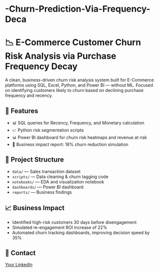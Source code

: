 # -Churn-Prediction-Via-Frequency-Deca

# 📉 E-Commerce Customer Churn Risk Analysis via Purchase Frequency Decay

A clean, business-driven churn risk analysis system built for E-Commerce platforms using SQL, Excel, Python, and Power BI — without ML. Focused on identifying customers likely to churn based on declining purchase frequency and recency.

## 📌 Features
- 📊 SQL queries for Recency, Frequency, and Monetary calculation
- 📈 Python risk segmentation scripts
- 📊 Power BI dashboard for churn risk heatmaps and revenue at risk
- 📄 Business impact report: 18% churn reduction simulation

## 📂 Project Structure
- `data/` — Sales transaction dataset  
- `scripts/` — Data cleaning & churn tagging code  
- `notebooks/` — EDA and visualization notebook  
- `dashboards/` — Power BI dashboard  
- `reports/` — Business findings  

## 📈 Business Impact
- Identified high-risk customers 30 days before disengagement
- Simulated re-engagement ROI increase of 22%
- Automated churn tracking dashboards, improving decision speed by 35%

## 📧 Contact
[Your LinkedIn](https://linkedin.com/in/yourprofile)
